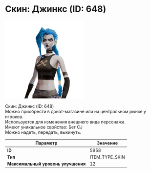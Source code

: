 # Скин: Джинкс (ID: 648)

![Item Image](../img/5958.webp?raw=true)

Скин: Джинкс (ID: 648)<br>Можно приобрести в донат-магазине или на центральном рынке у игроков.<br>Используется для изменения внешнего вида персонажа. <br>Имеют уникальное свойство: Бег CJ<br>Можно надеть, передать, выкинуть.


| Параметр | Значение |
|----------|----------|
| **ID** | 5958 |
| **Тип** | ITEM_TYPE_SKIN |
| **Максимальный уровень улучшения** | 12 |

